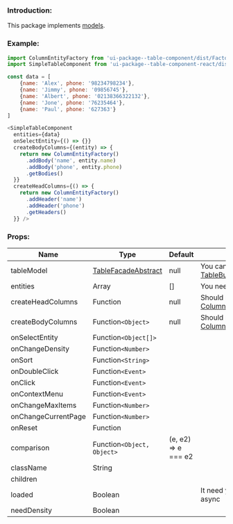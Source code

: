 ### Introduction:
This package implements [models](https://github.com/ui-package/table-component).

### Example: 
```javascript
import ColumnEntityFactory from 'ui-package--table-component/dist/Factories/ColumnEntityFactory'
import SimpleTableComponent from 'ui-package--table-component-react/dist/SimpleTableComponent'

const data = [
    {name: 'Alex', phone: '98234798234'},
    {name: 'Jimmy', phone: '09856745'},
    {name: 'Albert', phone: '02138366322132'},
    {name: 'Jone', phone: '76235464'},
    {name: 'Paul', phone: '627363'}
]
```

```javascript
<SimpleTableComponent
  entities={data}
  onSelectEntity={() => {}}
  createBodyColumns={(entity) => {
    return new ColumnEntityFactory()
      .addBody('name', entity.name)
      .addBody('phone', entity.phone)
      .getBodies()
  }}
  createHeadColumns={() => {
    return new ColumnEntityFactory()
      .addHeader('name')
      .addHeader('phone')
      .getHeaders()
  }} />
```


### Props:

| Name | Type | Default | Description |
| --- | --- | --- | --- |
| tableModel | [TableFacadeAbstract](https://github.com/ui-package/table-component/blob/master/src/Facades/TableFacadeAbstract.js) | null | You can get its via [TableBuilder](https://github.com/ui-package/table-component/tree/master/src/Builders/TableBuilder) |
| entities | Array | [] | You need input your data |
| createHeadColumns | Function | null | Should return array of [ColumnHeadEntityInterface](https://github.com/ui-package/table-component/blob/master/src/Entities/HeadColumn/ColumnHeadEntityInterface.js) |
| createBodyColumns | Function`<Object>` | null | Should return array of [ColumnBodyEntityInterface](https://github.com/ui-package/table-component/blob/master/src/Entities/BodyColumn/ColumnBodyEntityInterface.js)  |
| onSelectEntity | Function`<Object[]>` |  |  |
| onChangeDensity | Function`<Number>` | | |
| onSort | Function`<String>` | | |
| onDoubleClick | Function`<Event>` | | |
| onClick | Function`<Event>` | | |
| onContextMenu | Function`<Event>` | | |
| onChangeMaxItems | Function`<Number>` | | |
| onChangeCurrentPage | Function`<Number>` | | |
| onReset | Function | | |
| comparison | Function`<Object, Object>` | (e, e2) => e === e2 | |
| className | String | | |
| children | | | |
| loaded | Boolean | | It need you if you use async |
| needDensity | Boolean | |  |

